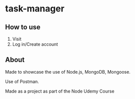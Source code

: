 # task-manager

## How to use
1. Visit <heroku link>
2. Log in/Create account

## About
Made to showcase the use of Node.js, MongoDB, Mongoose.

Use of Postman.

Made as a project as part of the Node Udemy Course 
